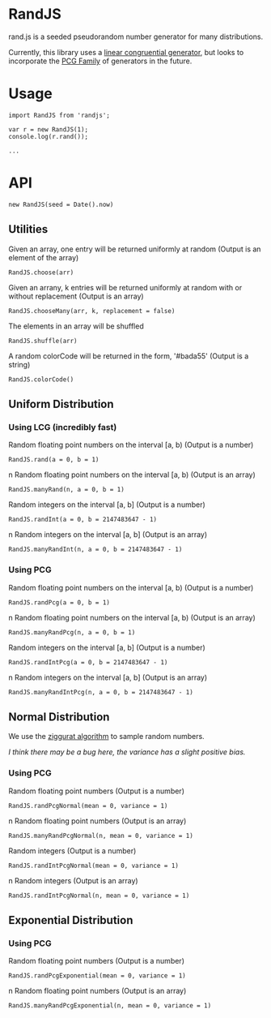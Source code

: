 # RandJS

rand.js is a seeded pseudorandom number generator for many distributions.

Currently, this library uses a [linear congruential generator](https://en.wikipedia.org/wiki/Linear_congruential_generator), but looks to incorporate the [PCG Family](http://www.pcg-random.org) of generators in the future.

# Usage

    import RandJS from 'randjs';
    
    var r = new RandJS(1);
    console.log(r.rand());
    
    ...
    
# API

    new RandJS(seed = Date().now)

## Utilities

Given an array, one entry will be returned uniformly at random (Output is an element of the array)

    RandJS.choose(arr)

Given an arrany, k entries will be returned uniformly at random with or without replacement (Output is an array)

    RandJS.chooseMany(arr, k, replacement = false)

The elements in an array will be shuffled

    RandJS.shuffle(arr)

A random colorCode will be returned in the form, '#bada55' (Output is a string)

    RandJS.colorCode()

## Uniform Distribution

### Using LCG (incredibly fast)

Random floating point numbers on the interval [a, b) (Output is a number)

    RandJS.rand(a = 0, b = 1)
    
n Random floating point numbers on the interval [a, b) (Output is an array)
  
    RandJS.manyRand(n, a = 0, b = 1)
    
Random integers on the interval [a, b] (Output is a number)

    RandJS.randInt(a = 0, b = 2147483647 - 1)
    
n Random integers on the interval [a, b] (Output is an array)

    RandJS.manyRandInt(n, a = 0, b = 2147483647 - 1)

### Using PCG

Random floating point numbers on the interval [a, b) (Output is a number)

    RandJS.randPcg(a = 0, b = 1)
    
n Random floating point numbers on the interval [a, b) (Output is an array)
  
    RandJS.manyRandPcg(n, a = 0, b = 1)
    
Random integers on the interval [a, b] (Output is a number)

    RandJS.randIntPcg(a = 0, b = 2147483647 - 1)
    
n Random integers on the interval [a, b] (Output is an array)

    RandJS.manyRandIntPcg(n, a = 0, b = 2147483647 - 1)

## Normal Distribution

We use the [ziggurat algorithm](https://en.wikipedia.org/wiki/Ziggurat_algorithm) to sample random numbers. 

_I think there may be a bug here, the variance has a slight positive bias._

### Using PCG

Random floating point numbers (Output is a number)

    RandJS.randPcgNormal(mean = 0, variance = 1)

n Random floating point numbers (Output is an array)

    RandJS.manyRandPcgNormal(n, mean = 0, variance = 1)

Random integers (Output is a number)

    RandJS.randIntPcgNormal(mean = 0, variance = 1)

n Random integers (Output is an array)

    RandJS.randIntPcgNormal(n, mean = 0, variance = 1)

## Exponential Distribution

### Using PCG

Random floating point numbers (Output is a number)

    RandJS.randPcgExponential(mean = 0, variance = 1)

n Random floating point numbers (Output is an array)

    RandJS.manyRandPcgExponential(n, mean = 0, variance = 1)


